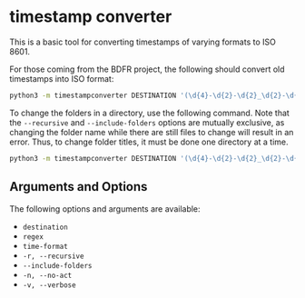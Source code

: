 # timestamp converter

This is a basic tool for converting timestamps of varying formats to ISO 8601.

For those coming from the BDFR project, the following should convert old timestamps into ISO format:

```bash
python3 -m timestampconverter DESTINATION '(\d{4}-\d{2}-\d{2}_\d{2}-\d{2})' '%Y-%m-%d_%H-%M' --recursive
```

To change the folders in a directory, use the following command. Note that the `--recursive` and `--include-folders` options are mutually exclusive, as changing the folder name while there are still files to change will result in an error. Thus, to change folder titles, it must be done one directory at a time.

```bash
python3 -m timestampconverter DESTINATION '(\d{4}-\d{2}-\d{2}_\d{2}-\d{2})' '%Y-%m-%d_%H-%M' --include-folders
```

## Arguments and Options

The following options and arguments are available:

- `destination`
- `regex`
- `time-format`
- `-r, --recursive`
- `--include-folders`
- `-n, --no-act`
- `-v, --verbose`
